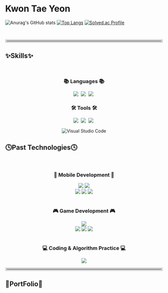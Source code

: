 <h1>Kwon Tae Yeon</h1>


![Anurag's GitHub stats](https://github-readme-stats.vercel.app/api?username=Taetea1&show_icons=true&theme=radical)
[![Top Langs](https://github-readme-stats.vercel.app/api/top-langs/?username=Taetea1&layout=donut)](https://github.com/anuraghazra/github-readme-stats)
[![Solved.ac Profile](http://mazassumnida.wtf/api/v2/generate_badge?boj=taetea1)](https://solved.ac/taetea1/)


<br>
<hr style="border: 5px solid #d3d3d3;">
<h2>✨Skills✨</h2>

<br>

<h3 align="center">📚 Languages 📚</h3>
<div align="center">
  <img src="https://img.shields.io/badge/html5-E34F26.svg?style=for-the-badge&logo=html5&logoColor=white" />&nbsp
  <img src="https://img.shields.io/badge/css3-1572B6.svg?style=for-the-badge&logo=css3&logoColor=white" />&nbsp
  <img src="https://img.shields.io/badge/javascript-F7DF1E.svg?style=for-the-badge&logo=javascript&logoColor=20232a" />&nbsp


</div>
<h3 align="center">🛠 Tools 🛠</h3>
<div align="center">
  <img src="https://img.shields.io/badge/git-F05033.svg?style=for-the-badge&logo=git&logoColor=white" />&nbsp
  <img src="https://img.shields.io/badge/github-181717.svg?style=for-the-badge&logo=github&logoColor=white" />&nbsp
  <img src="https://img.shields.io/badge/Notion-F3F3F3.svg?style=for-the-badge&logo=notion&logoColor=black" />&nbsp
</div>

<div align="center">
  
![Visual Studio Code](https://img.shields.io/badge/Visual%20Studio%20Code-007ACC.svg?&style=for-the-badge&logo=Visual%20Studio%20Code&logoColor=white)

</div>

<h2>🕓Past Technologies🕓</h2>

<br>

<h3 align="center">📱 Mobile Development 📱</h3>
<div align="center">
  <img src="https://img.shields.io/badge/kotlin-7F52FF.svg?style=for-the-badge&logo=kotlin&logoColor=white" /> <img src="https://img.shields.io/badge/dart-0175C2.svg?style=for-the-badge&logo=dart&logoColor=white" />
</div>

<div align="center">
<img src="https://img.shields.io/badge/Android%20Studio-3DDC84.svg?style=for-the-badge&logo=Android%20Studio&logoColor=white" /> <img src="https://img.shields.io/badge/flutter-02569B.svg?style=for-the-badge&logo=flutter&logoColor=white" /> <img src="https://img.shields.io/badge/mysql-4479A1.svg?style=for-the-badge&logo=mysql&logoColor=white" />

</div>

<br>

<h3 align="center">🎮 Game Development 🎮</h3>
<div align="center">
<img src="https://img.shields.io/badge/Java-007396.svg?style=for-the-badge&logo=Java&logoColor=white" />
</div>

<div align="center">
<img src="https://img.shields.io/badge/Eclipse%20IDE-2C2255.svg?style=for-the-badge&logo=Eclipse%20IDE&logoColor=white" />
<img src="https://img.shields.io/badge/unity-000000.svg?style=for-the-badge&logo=unity&logoColor=white" />
<img src="https://img.shields.io/badge/firebase-DD2C00.svg?style=for-the-badge&logo=firebase&logoColor=white" />
</div>

<br>

<h3 align="center">💻 Coding & Algorithm Practice 💻</h3>
<div align="center">
  <img src="https://img.shields.io/badge/c++-00599C.svg?style=for-the-badge&logo=cplusplus&logoColor=white" />
</div>

<hr style="border: 5px solid #d3d3d3;">

<h2>📝PortFolio📝</h2>
<!--
1. Android Studio 로맨스는 웹툰을 타고 앱

2. Unity5 금오공과대학교 AR Tour <br>
https://github.com/Taetae1123/KitTourAR

3. Flutter 요양원 알리미 앱 <br>
https://github.com/Taetae1123/care-allimi-front

-->


4. Vanilla JS 배달의 민족 웹 <br>
https://github.com/Taetea1/DelieveryProject

5. Vanilla JS snuggle 가구 웹 <br>
https://github.com/Taetea1/MiniShopping-Project
